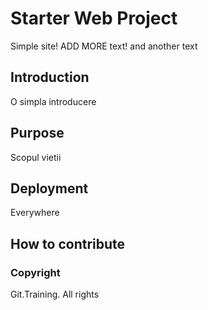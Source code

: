 # Starter Web Project

Simple site! ADD MORE text! and another text

## Introduction

O simpla introducere

## Purpose

Scopul vietii

## Deployment

Everywhere

## How to contribute

### Copyright

Git.Training. All rights
